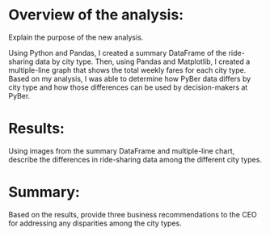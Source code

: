 # Overview of the analysis: 
Explain the purpose of the new analysis.

Using Python and Pandas, I created a summary DataFrame of the ride-sharing data by city type. Then, using Pandas and Matplotlib, I created a multiple-line graph that shows the total weekly fares for each city type. Based on my analysis, I was able to determine how PyBer data differs by city type and how those differences can be used by decision-makers at PyBer.

# Results:
Using images from the summary DataFrame and multiple-line chart, describe the differences in ride-sharing data among the different city types.

# Summary:
Based on the results, provide three business recommendations to the CEO for addressing any disparities among the city types.
